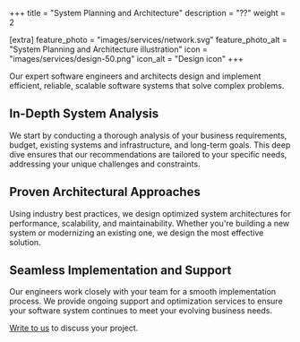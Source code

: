 +++
title = "System Planning and Architecture"
description = "??"
weight = 2

[extra]
feature_photo = "images/services/network.svg"
feature_photo_alt = "System Planning and Architecture illustration"
icon = "images/services/design-50.png"
icon_alt = "Design icon"
+++

Our expert software engineers and architects design and implement efficient, reliable, scalable software systems that solve complex problems.

<!-- more -->

## In-Depth System Analysis

We start by conducting a thorough analysis of your business requirements, budget, existing systems and infrastructure, and long-term goals. This deep dive ensures that our recommendations are tailored to your specific needs, addressing your unique challenges and constraints.

## Proven Architectural Approaches

Using industry best practices, we design optimized system architectures for performance, scalability, and maintainability. Whether you're building a new system or modernizing an existing one, we design the most effective solution.

## Seamless Implementation and Support

Our engineers work closely with your team for a smooth implementation process. We provide ongoing support and optimization services to ensure your software system continues to meet your evolving business needs.

[Write to us](https://limeleaf.io/contact/ "Contact us") to discuss your project.